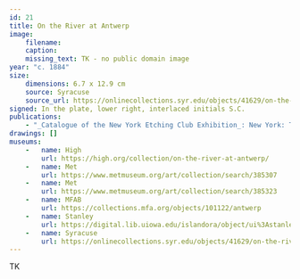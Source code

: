 ```yaml
---
id: 21
title: On the River at Antwerp
image:
    filename: 
    caption: 
    missing_text: TK - no public domain image
year: "c. 1884"
size:
    dimensions: 6.7 x 12.9 cm
    source: Syracuse
    source_url: https://onlinecollections.syr.edu/objects/41629/on-the-river-at-antwerp
signed: In the plate, lower right, interlaced initials S.C.
publications:
    - "_Catalogue of the New York Etching Club Exhibition_: New York: The Studio Press, 1884."
drawings: []
museums: 
    -   name: High
        url: https://high.org/collection/on-the-river-at-antwerp/
    -   name: Met
        url: https://www.metmuseum.org/art/collection/search/385307
    -   name: Met
        url: https://www.metmuseum.org/art/collection/search/385323
    -   name: MFAB
        url: https://collections.mfa.org/objects/101122/antwerp
    -   name: Stanley
        url: https://digital.lib.uiowa.edu/islandora/object/ui%3Astanley_2006.325b
    -   name: Syracuse
        url: https://onlinecollections.syr.edu/objects/41629/on-the-river-at-antwerp
---
```

TK